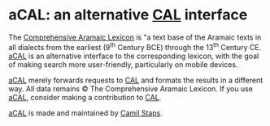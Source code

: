 # aCAL: an alternative [CAL][] interface

The [Comprehensive Aramaic Lexicon][CAL] is "a text base of the Aramaic texts
in all dialects from the earliest (9<sup>th</sup> Century BCE) through the
13<sup>th</sup> Century CE. [aCAL][] is an alternative interface to the
corresponding lexicon, with the goal of making search more user-friendly,
particularly on mobile devices.

[aCAL][] merely forwards requests to [CAL][] and formats the results in a
different way. All data remains &copy; The Comprehensive Aramaic Lexicon. If
you use [aCAL][], consider making a contribution to [CAL][].

[aCAL][] is made and maintained by [Camil Staps][].

[CAL]: http://cal.huc.edu/
[aCAL]: https://cal.camilstaps.nl
[Camil Staps]: https://camilstaps.nl
